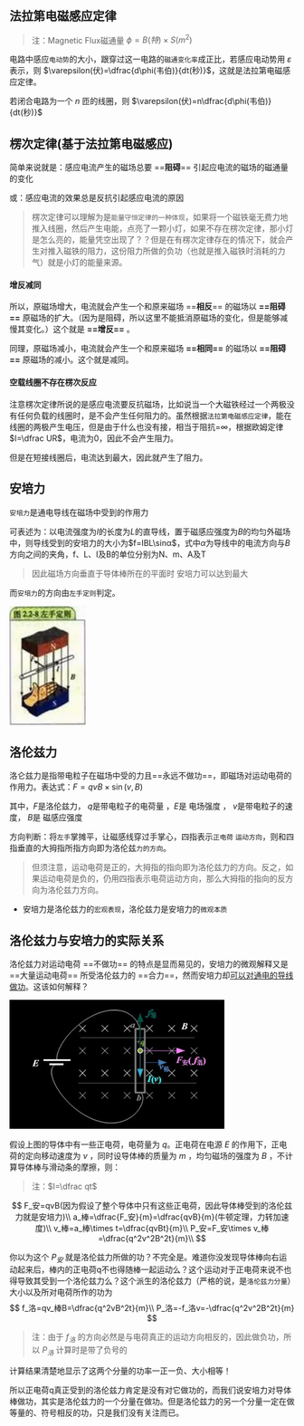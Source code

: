 ## 法拉第电磁感应定律

> 注：Magnetic Flux磁通量 $\phi=B(特)\times S(m^2)$

电路中感应`电动势`的大小，跟穿过这一电路的`磁通变化率`成正比，若感应电动势用 $\varepsilon$ 表示，则 $\varepsilon(伏)=\dfrac{d\phi(韦伯)}{dt(秒)}$，这就是法拉第电磁感应定律。

若闭合电路为一个 $n$ 匝的线圈，则 $\varepsilon(伏)=n\dfrac{d\phi(韦伯)}{dt(秒)}$ 

## 楞次定律(基于法拉第电磁感应)

简单来说就是：感应电流产生的磁场总要 ==**阻碍**== 引起应电流的磁场的磁通量的变化

或：感应电流的效果总是反抗引起感应电流的原因

> 楞次定律可以理解为是`能量守恒定律的一种体现`，如果将一个磁铁毫无费力地推入线圈，然后产生电能，点亮了一颗小灯，如果不存在楞次定律，那小灯是怎么亮的，能量凭空出现了？？但是在有楞次定律存在的情况下，就会产生对推入磁铁的阻力，这份阻力所做的负功（也就是推入磁铁时消耗的力气）就是小灯的能量来源。

#### 增反减同

所以，原磁场增大，电流就会产生一个和原来磁场 ==**相反**== 的磁场以 **==阻碍==** 原磁场的扩大。（因为是阻碍，所以这里不能抵消原磁场的变化，但是能够减慢其变化。）这个就是 **==增反==** 。

同理，原磁场减小，电流就会产生一个和原来磁场 **==相同==** 的磁场以 **==阻碍==** 原磁场的减小。这个就是减同。



#### 空载线圈不存在楞次反应

注意楞次定律所说的是感应电流要反抗磁场，比如说当一个大磁铁经过一个两极没有任何负载的线圈时，是不会产生任何阻力的。虽然根据`法拉第电磁感应定律`，能在线圈的两极产生电压，但是由于什么也没有接，相当于阻抗=∞，根据欧姆定律 $I=\dfrac UR$，电流为0，因此不会产生阻力。

但是在短接线圈后，电流达到最大，因此就产生了阻力。



## 安培力

`安培力`是通电导线在磁场中受到的作用力

可表述为：以电流强度为$I$的长度为$L$的直导线，置于磁感应强度为$B$的均匀外磁场中，则导线受到的安培力的大小为$f=IBL\sinα$，式中$α$为导线中的电流方向与$B$方向之间的夹角，f、L、I及B的单位分别为N、m、A及T

> 因此磁场方向垂直于导体棒所在的平面时 安培力可以达到最大

而`安培力`的方向由`左手定则`判定。

<div align=left><img src="assets/image-20220609191510809.png" alt="image-20220609191510809" style="zoom:150%;" /></div>



## 洛伦兹力

洛仑兹力是指带电粒子在磁场中受的力且==永远不做功==，即磁场对运动电荷的作用力。表达式：$F=qvB\times \sin(v,B)$

其中，$F$是洛伦兹力， $q$是带电粒子的电荷量 ，$E$是 电场强度 ， $v$是带电粒子的速度， $B$是 磁感应强度

方向判断：将`左手`掌摊平，让磁感线穿过手掌心，四指表示`正电荷` `运动方向`，则和四指垂直的大拇指所指方向即为洛伦兹`力的方向`。

> 但须注意，运动电荷是正的，大拇指的指向即为洛伦兹力的方向。反之，如果运动电荷是负的，仍用四指表示电荷运动方向，那么大拇指的指向的反方向为洛伦兹力方向。

* 安培力是洛伦兹力的`宏观表现`，洛伦兹力是安培力的`微观本质`



## 洛伦兹力与安培力的实际关系

洛伦兹力对运动电荷 ==不做功== 的特点是显而易见的，安培力的微观解释又是 ==大量运动电荷== 所受洛伦兹力的 ==合力==，然而安培力却<u>可以对通电的导线做功</u>。这该如何解释？

<img src="assets/Untiaefsedagegtled.png" alt="Untiaefsedagegtled" style="zoom: 50%;" />

假设上图的导体中有一些正电荷，电荷量为 $q$。正电荷在电源 $E$ 的作用下，正电荷的定向移动速度为 $v$ ，同时设导体棒的质量为 $m$ ，均匀磁场的强度为 $B$ ，不计算导体棒与滑动条的摩擦，则：

> 注：$I=\dfrac qt$

$$
F_安=qvB(因为假设了整个导体中只有这些正电荷，因此导体棒受到的洛伦兹力就是安培力)\\
a_棒=\dfrac{F_安}{m}=\dfrac{qvB}{m}(牛顿定理，力转加速度)\\
v_棒=a_棒\times t=\dfrac{qvBt}{m}\\
P_安=F_安\times v_棒=\dfrac{q^2v^2B^2t}{m}\\
$$

你以为这个 $P_安$ 就是洛伦兹力所做的功？不完全是。难道你没发现导体棒向右运动起来后，棒内的正电荷q不也得随棒一起运动么？这个运动对于正电荷来说不也得导致其受到一个洛伦兹力么？这个派生的洛伦兹力（严格的说，是`洛伦兹力分量`）大小以及所对电荷所作的功为
$$
f_洛=qv_棒B=\dfrac{q^2vB^2t}{m}\\
P_洛=-f_洛v=-\dfrac{q^2v^2B^2t}{m}
$$

> 注：由于 $f_洛$ 的方向必然是与电荷真正的运动方向相反的，因此做负功，所以 $P_洛$ 计算时是带了负号的

计算结果清楚地显示了这两个分量的功率一正一负、大小相等！

所以正电荷q真正受到的洛伦兹力肯定是没有对它做功的，而我们说安培力对导体棒做功，其实是洛伦兹力的一个分量在做功。但是洛伦兹力的另一个分量一定在做等量的、符号相反的功，只是我们没有关注而已。

